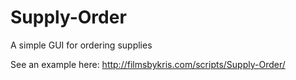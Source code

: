 # Supply-Order
A simple GUI for ordering supplies

See an example here:
http://filmsbykris.com/scripts/Supply-Order/
